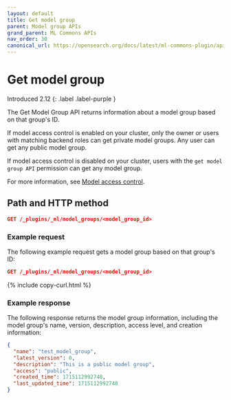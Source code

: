 ```yaml
---
layout: default
title: Get model group
parent: Model group APIs
grand_parent: ML Commons APIs
nav_order: 30
canonical_url: https://opensearch.org/docs/latest/ml-commons-plugin/api/model-group-apis/get-model-group/
---
```


# Get model group

Introduced 2.12
{: .label .label-purple }

The Get Model Group API returns information about a model group based on that group's ID. 

If model access control is enabled on your cluster, only the owner or users with matching backend roles can get private model groups. Any user can get any public model group.

If model access control is disabled on your cluster, users with the `get model group API` permission can get any model group.

For more information, see [Model access control]({{site.url}}{{site.baseurl}}/ml-commons-plugin/model-access-control/).

## Path and HTTP method

```json
GET /_plugins/_ml/model_groups/<model_group_id>
```

### Example request

The following example request gets a model group based on that group's ID:

```json
GET /_plugins/_ml/model_groups/<model_group_id>
```
{% include copy-curl.html %}

### Example response

The following response returns the model group information, including the model group's name, version, description, access level, and creation information:

```json
{
  "name": "test_model_group",
  "latest_version": 0,
  "description": "This is a public model group",
  "access": "public",
  "created_time": 1715112992748,
  "last_updated_time": 1715112992748
}
```
